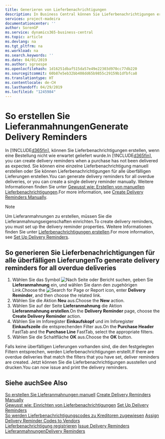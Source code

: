 ```yaml
---
title: Generieren von Lieferbenachrichtigungen
description: In Business Central können Sie Lieferbenachrichtigungen erstellen, wenn eine Bestellung nicht wie erwartet geliefert wurde. Sie können eine einzelne Lieferbenachrichtigung manuell erstellen oder Sie können Lieferbenachrichtigungen für alle überfälligen Lieferungen erstellen.
services: project-madeira
documentationcenter: ''
author: SorenGP
ms.service: dynamics365-business-central
ms.topic: article
ms.devlang: na
ms.tgt_pltfrm: na
ms.workload: na
ms.search.keywords: ''
ms.date: 04/01/2019
ms.author: sgroespe
ms.openlocfilehash: 1d16251dbaf515da57e49e22303d970cc77db220
ms.sourcegitcommit: 60b87e5eb32bb408dd65b9855c29159b1dfbfca8
ms.translationtype: HT
ms.contentlocale: de-CH
ms.lasthandoff: 04/29/2019
ms.locfileid: "1245984"
---
```

# <a name="generate-delivery-reminders"></a><span data-ttu-id="985f1-104">So erstellen Sie Lieferanmahnungen</span><span class="sxs-lookup"><span data-stu-id="985f1-104">Generate Delivery Reminders</span></span>
<span data-ttu-id="985f1-105">In [!INCLUDE[d365fin](../../includes/d365fin_md.md)], können Sie Lieferbenachrichtigungen erstellen, wenn eine Bestellung nicht wie erwartet geliefert wurde.</span><span class="sxs-lookup"><span data-stu-id="985f1-105">In [!INCLUDE[d365fin](../../includes/d365fin_md.md)], you can create delivery reminders when a purchase has not been delivered as expected.</span></span> <span data-ttu-id="985f1-106">Sie können eine einzelne Lieferbenachrichtigung manuell erstellen oder Sie können Lieferbenachrichtigungen für alle überfälligen Lieferungen erstellen.</span><span class="sxs-lookup"><span data-stu-id="985f1-106">You can generate delivery reminders for all overdue deliveries, or you can create a single delivery reminder manually.</span></span> <span data-ttu-id="985f1-107">Weitere Informationen finden Sie unter [Gewusst wie: Erstellen von manuellen Lieferbenachrichtigungen](how-to-create-delivery-reminders-manually.md).</span><span class="sxs-lookup"><span data-stu-id="985f1-107">For more information, see [Create Delivery Reminders Manually](how-to-create-delivery-reminders-manually.md).</span></span>  

> [!NOTE]  
>  <span data-ttu-id="985f1-108">Um Lieferanmahnungen zu erstellen, müssen Sie die Lieferanmahnungseigenschaften einrichten.</span><span class="sxs-lookup"><span data-stu-id="985f1-108">To create delivery reminders, you must set up the delivery reminder properties.</span></span> <span data-ttu-id="985f1-109">Weitere Informationen finden Sie unter [Lieferbenachrichtigungen erstellen](how-to-set-up-delivery-reminders.md).</span><span class="sxs-lookup"><span data-stu-id="985f1-109">For more information, see [Set Up Delivery Reminders](how-to-set-up-delivery-reminders.md).</span></span>  

## <a name="to-generate-delivery-reminders-for-all-overdue-deliveries"></a><span data-ttu-id="985f1-110">So generieren Sie Lieferbenachrichtigungen für alle überfälligen Lieferungen</span><span class="sxs-lookup"><span data-stu-id="985f1-110">To generate delivery reminders for all overdue deliveries</span></span>  

1.  <span data-ttu-id="985f1-111">Wählen Sie das Symbol ![Nach Seite oder Bericht suchen](../../media/ui-search/search_small.png "Nach Seite oder Bericht suchen"), geben Sie **Lieferanmahnung** ein, und wählen Sie dann den zugehörigen Link.</span><span class="sxs-lookup"><span data-stu-id="985f1-111">Choose the ![Search for Page or Report](../../media/ui-search/search_small.png "Search for Page or Report icon") icon, enter **Delivery Reminder**, and then choose the related link.</span></span>  
2.  <span data-ttu-id="985f1-112">Wählen Sie die Aktion **Neu** aus.</span><span class="sxs-lookup"><span data-stu-id="985f1-112">Choose the **New** action.</span></span>  
3.  <span data-ttu-id="985f1-113">Wählen Sie auf der Seite **Lieferanmahnung** die Aktion **Lieferanmahnung erstellen**.</span><span class="sxs-lookup"><span data-stu-id="985f1-113">On the **Delivery Reminder** page, choose the **Create Delivery Reminder** action.</span></span>  
4.  <span data-ttu-id="985f1-114">Wählen Sie im Inforegister **Einkaufskopf** und im Inforegister **Einkaufszeile** die entsprechenden Filter aus.</span><span class="sxs-lookup"><span data-stu-id="985f1-114">On the **Purchase Header** FastTab and the **Purchase Line** FastTab, select the appropriate filters.</span></span>  
5.  <span data-ttu-id="985f1-115">Wählen Sie die Schaltfläche **OK** aus.</span><span class="sxs-lookup"><span data-stu-id="985f1-115">Choose the **OK** button.</span></span>  

<span data-ttu-id="985f1-116">Falls keine überfälligen Lieferungen vorhanden sind, die den festgelegten Filtern entsprechen, werden Lieferbenachrichtigungen erstellt.</span><span class="sxs-lookup"><span data-stu-id="985f1-116">If there are overdue deliveries that match the filters that you have set, deliver reminders are created.</span></span> <span data-ttu-id="985f1-117">Jetzt können Sie die Lieferbenachrichtigungen ausstellen und drucken.</span><span class="sxs-lookup"><span data-stu-id="985f1-117">You can now issue and print the delivery reminders.</span></span>  

## <a name="see-also"></a><span data-ttu-id="985f1-118">Siehe auch</span><span class="sxs-lookup"><span data-stu-id="985f1-118">See Also</span></span>  
 <span data-ttu-id="985f1-119">[So erstellen Sie Lieferanmahnungen manuell](how-to-create-delivery-reminders-manually.md) </span><span class="sxs-lookup"><span data-stu-id="985f1-119">[Create Delivery Reminders Manually](how-to-create-delivery-reminders-manually.md) </span></span>  
 <span data-ttu-id="985f1-120">[Gewusst wie: Einrichten von Lieferbenachrichtigungen](how-to-set-up-delivery-reminders.md) </span><span class="sxs-lookup"><span data-stu-id="985f1-120">[Set Up Delivery Reminders](how-to-set-up-delivery-reminders.md) </span></span>  
 <span data-ttu-id="985f1-121">[So werden Lieferbenachrichtigungscodes zu Kreditoren zugewiesen](how-to-assign-delivery-reminder-codes-to-vendors.md) </span><span class="sxs-lookup"><span data-stu-id="985f1-121">[Assign Delivery Reminder Codes to Vendors](how-to-assign-delivery-reminder-codes-to-vendors.md) </span></span>  
 <span data-ttu-id="985f1-122">[Lieferbenachrichtigung registrieren](how-to-issue-delivery-reminders.md) </span><span class="sxs-lookup"><span data-stu-id="985f1-122">[Issue Delivery Reminders](how-to-issue-delivery-reminders.md) </span></span>  
 [<span data-ttu-id="985f1-123">Lieferanmahnungen</span><span class="sxs-lookup"><span data-stu-id="985f1-123">Delivery Reminders</span></span>](delivery-reminders.md)
